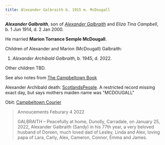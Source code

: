 ```yaml
---
title: Alexander Galbraith b. 1915 m. McDougall
---
```

***Alexander Galbraith***, son of *[Alexander Galbraith](galbraith-alexander-1887.md)* and *Eliza Tina Campbell*,
b. 1 Jun 1914, d. 2 Jan 2000.

He married **Marion Torrance Semple McDougall**.

Children of Alexander and Marion (McDougall) Galbraith:

1. *Alexander Archibald Galbraith*, b. 1945, d. 2022.

Other children TBD.

See also notes from [The Campbeltown Book](/sources/campbeltown.md#page-62)

Alexander Archibald death: [ScotlandsPeople](https://www.scotlandspeople.gov.uk/record-results?search_type=People&surname=galbraith&forename=alexander&forename_so=starts&from_year=2022&to_year=&surname_so=exact&record_type=stat_deaths).  A restricted record missing exact day, but says mothers maiden name was "MCDOUGALL"

Obit: [Campbeltown Courier](https://www.campbeltowncourier.co.uk/2022/02/04/announcements-february-4-2022/)

> Annoucements Feburary 4 2022
>
> GALBRAITH – Peacefully at home, Dunolly, Carradale, on January 25, 2022, Alexander Galbraith (Sandy) in his 77th year,
> a very beloved husband of Doreen, much loved dad of Lesley, Linda and Alex, loving papa of Lara, Carly, Alex, Cameron, Connor, Emma and James.

